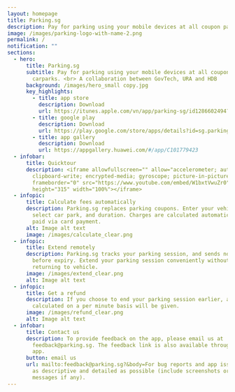 ```yaml
---
layout: homepage
title: Parking.sg
description: Pay for parking using your mobile devices at all coupon parking car parks.
image: /images/parking-logo-with-name-2.png
permalink: /
notification: ""
sections:
  - hero:
      title: Parking.sg
      subtitle: Pay for parking using your mobile devices at all coupon parking
        carparks. <br> A collaboration between GovTech, URA and HDB
      background: /images/hero_small copy.jpg
      key_highlights:
        - title: app store
          description: Download
          url: https://itunes.apple.com/vn/app/parking-sg/id1286602494?mt=8
        - title: google play
          description: Download
          url: https://play.google.com/store/apps/details?id=sg.parking.streetsmart&hl=en
        - title: app gallery
          description: Download
          url: https://appgallery.huawei.com/#/app/C101779423
  - infobar:
      title: Quicktour
      description: <iframe allowfullscreen="" allow="accelerometer; autoplay;
        clipboard-write; encrypted-media; gyroscope; picture-in-picture"
        frameborder="0" src="https://www.youtube.com/embed/W1bxtVwuZr0"
        height="315" width="100%"></iframe>
  - infopic:
      title: Calculate fees automatically
      description: Parking.sg replaces parking coupons. Enter your vehicle number,
        select car park, and duration. Charges are calculated automatically and
        paid via card payment.
      alt: Image alt text
      image: /images/calculate_clear.png
  - infopic:
      title: Extend remotely
      description: Parking.sg tracks your parking session, and sends notifications
        before expiry. Extend your parking session conveniently without
        returning to vehicle.
      image: /images/extend_clear.png
      alt: Image alt text
  - infopic:
      title: Get a refund
      description: If you choose to end your parking session earlier, a refund
        calculated on a per minute basis will be given.
      image: /images/refund_clear.png
      alt: Image alt text
  - infobar:
      title: Contact us
      description: To provide feedback on the app, please email us at
        feedback@parking.sg. The feedback link is also available through the
        app.
      button: email us
      url: mailto:feedback@parking.sg?&body=For bug reports and app issues, please be
        as descriptive and detailed as possible (include screenshots or error
        messages if any).
---
```

